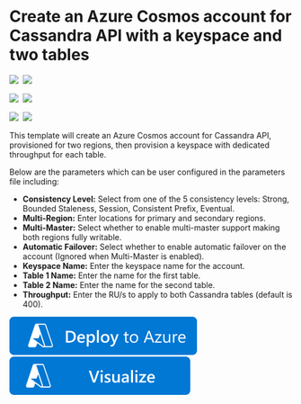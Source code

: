 # Create an Azure Cosmos account for Cassandra API with a keyspace and two tables

<IMG SRC="https://azurequickstartsservice.blob.core.windows.net/badges/101-cosmosdb-cassandra/PublicLastTestDate.svg" />&nbsp;
<IMG SRC="https://azurequickstartsservice.blob.core.windows.net/badges/101-cosmosdb-cassandra/PublicDeployment.svg" />&nbsp;

<IMG SRC="https://azurequickstartsservice.blob.core.windows.net/badges/101-cosmosdb-cassandra/FairfaxLastTestDate.svg" />&nbsp;
<IMG SRC="https://azurequickstartsservice.blob.core.windows.net/badges/101-cosmosdb-cassandra/FairfaxDeployment.svg" />&nbsp;

<IMG SRC="https://azurequickstartsservice.blob.core.windows.net/badges/101-cosmosdb-cassandra/BestPracticeResult.svg" />&nbsp;
<IMG SRC="https://azurequickstartsservice.blob.core.windows.net/badges/101-cosmosdb-cassandra/CredScanResult.svg" />&nbsp;

This template will create an Azure Cosmos account for Cassandra API, provisioned for two regions, then provision a keyspace with dedicated throughput for each table.

Below are the parameters which can be user configured in the parameters file including:

- **Consistency Level:** Select from one of the 5 consistency levels: Strong, Bounded Staleness, Session, Consistent Prefix, Eventual.
- **Multi-Region:** Enter locations for primary and secondary regions.
- **Multi-Master:** Select whether to enable multi-master support making both regions fully writable.
- **Automatic Failover:** Select whether to enable automatic failover on the account (Ignored when Multi-Master is enabled).
- **Keyspace Name:** Enter the keyspace name for the account.
- **Table 1 Name:** Enter the name for the first table.
- **Table 2 Name:** Enter the name for the second table.
- **Throughput:** Enter the RU/s to apply to both Cassandra tables (default is 400).

<a href="https://portal.azure.com/#create/Microsoft.Template/uri/https%3A%2F%2Fraw.githubusercontent.com%2FAzure%2Fazure-quickstart-templates%2Fmaster%2F101-cosmosdb-cassandra%2Fazuredeploy.json" target="_blank">
    <img src="https://raw.githubusercontent.com/Azure/azure-quickstart-templates/master/1-CONTRIBUTION-GUIDE/images/deploytoazure.svg"/>
</a>
<a href="http://armviz.io/#/?load=https%3A%2F%2Fraw.githubusercontent.com%2FAzure%2Fazure-quickstart-templates%2Fmaster%2F101-cosmosdb-cassandra%2Fazuredeploy.json" target="_blank">
    <img src="https://raw.githubusercontent.com/Azure/azure-quickstart-templates/master/1-CONTRIBUTION-GUIDE/images/visualizebutton.svg"/>
</a>
